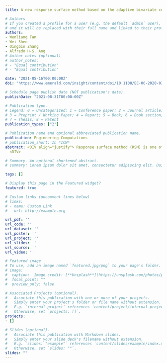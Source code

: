 ```yaml
---
title: A new response surface method based on the adaptive bivariate cut-HDMR

# Authors
# If you created a profile for a user (e.g. the default `admin` user), write the username (folder name) here 
# and it will be replaced with their full name and linked to their profile.
authors:
- Wenliang Fan
- Wei Shen
- Qingbin Zhang
- Alfredo H-S. Ang
# Author notes (optional)
# author_notes:
# - "Equal contribution"
# - "Equal contribution"

date: "2021-05-16T00:00:00Z"
doi: "https://www.emerald.com/insight/content/doi/10.1108/EC-06-2020-0343/full/html"

# Schedule page publish date (NOT publication's date).
publishDate: "2021-08-31T00:00:00Z"

# Publication type.
# Legend: 0 = Uncategorized; 1 = Conference paper; 2 = Journal article;
# 3 = Preprint / Working Paper; 4 = Report; 5 = Book; 6 = Book section;
# 7 = Thesis; 8 = Patent
publication_types: ["2"]

# Publication name and optional abbreviated publication name.
publication: Engineering Computations
# publication_short: In *ICW*
abstract: <DIV align="justify"> Response surface method (RSM) is one of the surrogate model based methods for structural reliability analysis. However, balancing its accuracy and efficiency is still a challenge. In this paper, a new response surface method based on adaptive bivariate dimension-reduction is proposed. An adaptive bivariate cut-HDMR for multivariate response surface function is constructed by combining the cut-high dimensional model representation (cut-HDMR) and the criterion of delineating the existence of cross terms. The component functions in the adaptive bivariate cut-HDMR are approximated by polynomials, and a new selection strategy of sampling points is introduced to calculate the unknown coefficients of the component functions. The global response surface is constructed without unnecessary terms and is used for reliability analysis with an iterative scheme. Several examples are investigated to verify the accuracy, efficiency and robustness of the proposed method.
  <DIV>

# Summary. An optional shortened abstract.
# summary: Lorem ipsum dolor sit amet, consectetur adipiscing elit. Duis posuere tellus ac convallis placerat. Proin tincidunt magna sed ex sollicitudin condimentum.

tags: []

# Display this page in the Featured widget?
featured: true

# Custom links (uncomment lines below)
# links:
# - name: Custom Link
#   url: http://example.org

url_pdf: ''
url_code: ''
url_dataset: ''
url_poster: ''
url_project: ''
url_slides: ''
url_source: ''
url_video: ''

# Featured image
# To use, add an image named `featured.jpg/png` to your page's folder. 
# image:
#  caption: 'Image credit: [**Unsplash**](https://unsplash.com/photos/pLCdAaMFLTE)'
#  focal_point: ""
#  preview_only: false

# Associated Projects (optional).
#   Associate this publication with one or more of your projects.
#   Simply enter your project's folder or file name without extension.
#   E.g. `internal-project` references `content/project/internal-project/index.md`.
#   Otherwise, set `projects: []`.
projects:
- []

# Slides (optional).
#   Associate this publication with Markdown slides.
#   Simply enter your slide deck's filename without extension.
#   E.g. `slides: "example"` references `content/slides/example/index.md`.
#   Otherwise, set `slides: ""`.
slides: ""
---
```



